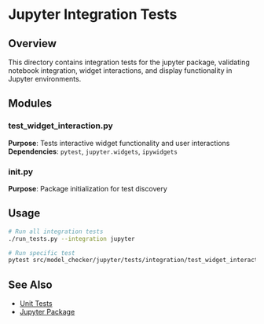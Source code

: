 # Jupyter Integration Tests

## Overview

This directory contains integration tests for the jupyter package, validating notebook integration, widget interactions, and display functionality in Jupyter environments.

## Modules

### test_widget_interaction.py
**Purpose**: Tests interactive widget functionality and user interactions
**Dependencies**: `pytest`, `jupyter.widgets`, `ipywidgets`

### __init__.py
**Purpose**: Package initialization for test discovery

## Usage

```bash
# Run all integration tests
./run_tests.py --integration jupyter

# Run specific test
pytest src/model_checker/jupyter/tests/integration/test_widget_interaction.py -v
```

## See Also

- [Unit Tests](../unit/README.md)
- [Jupyter Package](../../README.md)